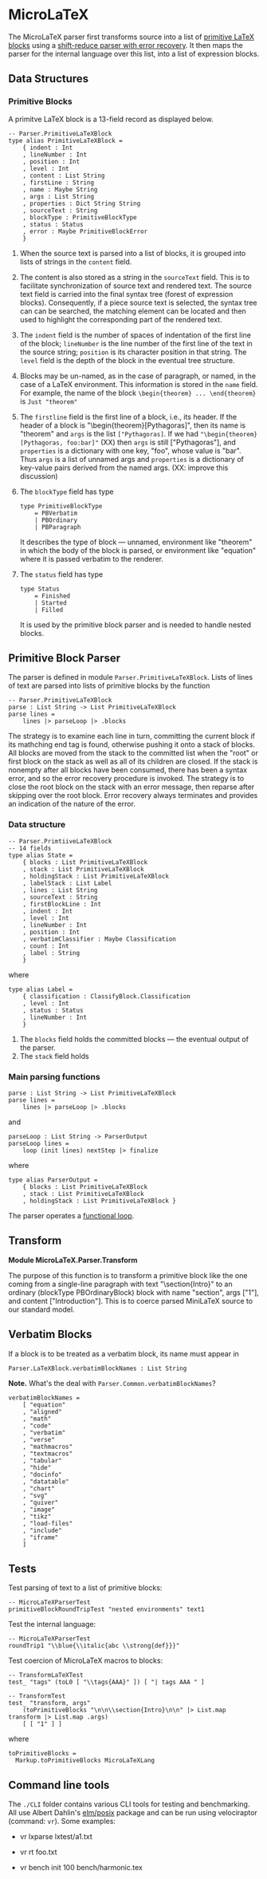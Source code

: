 # MicroLaTeX

The MicroLaTeX parser first transforms source
into a list of 
[primitive LaTeX blocks](#primite-blocks) using
a [shift-reduce parser with error recovery](#primitive-block-parser).
It then maps the parser for the internal
language over this list, into a list of expression blocks.


## Data Structures 

### Primitive Blocks

A primitve LaTeX block is a 13-field record as displayed
below.  


```
-- Parser.PrimitiveLaTeXBlock
type alias PrimitiveLaTeXBlock =
    { indent : Int
    , lineNumber : Int
    , position : Int
    , level : Int
    , content : List String
    , firstLine : String
    , name : Maybe String
    , args : List String
    , properties : Dict String String
    , sourceText : String
    , blockType : PrimitiveBlockType
    , status : Status
    , error : Maybe PrimitiveBlockError
    }

```


1. When the source text is parsed into a list of 
blocks, it is grouped into lists of strings in the 
`content` field. 


2. The content is also stored as a string
in the `sourceText` field.  This is to facilitate 
synchronization of source text and rendered text.
The source text field is carried into the final
syntax tree (forest of expression blocks).  Consequently,
if a piece source text is selected, the syntax tree
can can be searched, the matching element can be
located and then used to highlight the corresponding
part of the rendered text.

3. The `indent` field is the number of spaces of indentation
of the first line of the block; `lineNumber` is the
line number of the first line of the text in the source
string; `position` is its character position in that 
string.  The `level` field is the depth of the block
in the eventual tree structure.

4. Blocks may be un-named, as in the case of paragraph,
or named, in the case of a LaTeX environment.  This
information is stored in the `name` field.  For example,
the name of the block `\begin{theorem} ... \end{theorem}`
is `Just "theorem"`

5. The `firstline` field is the first line of a block,
i.e., its header. If the header of a 
block is "\begin{theorem}[Pythagoras]", then
its name is "theorem" and `args` is the list `["Pythagoras]`.
If we had `"\begin{theorem}[Pythagoras, foo:bar]"` (XX)
then `args` is still ["Pythagoras"], and `properties` is
a dictionary with one key, "foo", whose value is "bar". 
Thus `args` is a list of unnamed args and `properties`
is a dictionary of key-value pairs derived from the named
args. (XX: improve this discussion)

6. The `blockType` field has type
    
    ```
    type PrimitiveBlockType
        = PBVerbatim
        | PBOrdinary
        | PBParagraph
    ```
   
    It describes the type of block — unnamed, environment
    like "theorem" in which the body of the block is parsed,
    or environment like "equation" where it is passed 
    verbatim to the renderer.

7. The `status` field has type 

    ```
    type Status
        = Finished
        | Started
        | Filled
    ```
   
    It is used by the primitive block parser and 
    is needed to handle nested blocks.






## Primitive Block Parser

The parser is defined in 
module `Parser.PrimitiveLaTeXBlock`.
Lists of lines of text are parsed into lists
of primitive blocks by the function

```
-- Parser.PrimitiveLaTeXBlock
parse : List String -> List PrimitiveLaTeXBlock
parse lines =
    lines |> parseLoop |> .blocks
```

The strategy is to examine each line in turn,
committing the current block if its mathching end 
tag is found, otherwise pushing it onto a stack of blocks.
All blocks are moved from the stack to the committed list
when the "root" or first block on the stack 
as well as all of its children are closed. If the stack is nonempty after all
blocks have been consumed, there has been a syntax error, and
so the error recovery procedure is invoked. The strategy is to close 
the root block on the stack with an
error message, then reparse after skipping over the root block.
Error recovery always
terminates and provides an indication of the nature of the error.

### Data structure

```text
-- Parser.PrimtiiveLaTeXBlock
-- 14 fields
type alias State =
    { blocks : List PrimitiveLaTeXBlock
    , stack : List PrimitiveLaTeXBlock
    , holdingStack : List PrimitiveLaTeXBlock
    , labelStack : List Label
    , lines : List String
    , sourceText : String
    , firstBlockLine : Int
    , indent : Int
    , level : Int
    , lineNumber : Int
    , position : Int
    , verbatimClassifier : Maybe Classification
    , count : Int
    , label : String
    }
```

where

```text
type alias Label =
    { classification : ClassifyBlock.Classification
    , level : Int
    , status : Status
    , lineNumber : Int
    }
```

1. The `blocks` field holds the committed blocks — the eventual output
of the parser.
2. The `stack` field holds

### Main parsing functions


```text
parse : List String -> List PrimitiveLaTeXBlock
parse lines =
    lines |> parseLoop |> .blocks
```

and

```text
parseLoop : List String -> ParserOutput
parseLoop lines =
    loop (init lines) nextStep |> finalize
```

where

```text
type alias ParserOutput =
    { blocks : List PrimitiveLaTeXBlock
    , stack : List PrimitiveLaTeXBlock
    , holdingStack : List PrimitiveLaTeXBlock }
```

The parser operates a 
[functional loop](/docs-scripta-compiler/common-code#functional-loops/).



## Transform


**Module MicroLaTeX.Parser.Transform**

The purpose of this function is to transform a primitive block
like the one coming from a single-line paragraph with text
"\section{Intro}" to an ordinary (blockType PBOrdinaryBlock)
block with name "section", args ["1"], and content ["Introduction"].
This is to coerce parsed MiniLaTeX source to our standard model.

## Verbatim Blocks

If a block is to be treated as a verbatim block,
its name must appear in 

```text
Parser.LaTeXBlock.verbatimBlockNames : List String
```



**Note.** What's the deal with `Parser.Common.verbatimBlockNames`?


```text
verbatimBlockNames =
    [ "equation"
    , "aligned"
    , "math"
    , "code"
    , "verbatim"
    , "verse"
    , "mathmacros"
    , "textmacros"
    , "tabular"
    , "hide"
    , "docinfo"
    , "datatable"
    , "chart"
    , "svg"
    , "quiver"
    , "image"
    , "tikz"
    , "load-files"
    , "include"
    , "iframe"
    ]

```

## Tests

Test parsing of text to a list of primitive blocks:

```text
-- MicroLaTeXParserTest
primitiveBlockRoundTripTest "nested environments" text1
```

Test the internal language:

```
-- MicroLaTeXParserTest
roundTrip1 "\\blue{\\italic{abc \\strong{def}}}"
```

Test coercion of MicroLaTeX macros to blocks:

```text
-- TransformLaTeXTest
test_ "tags" (toL0 [ "\\tags{AAA}" ]) [ "| tags AAA " ]
```

```text
-- TransformTest
test_ "transform, args"
    (toPrimitiveBlocks "\n\n\\section{Intro}\n\n" |> List.map transform |> List.map .args)
    [ [ "1" ] ]
```

where

```text
toPrimitiveBlocks = 
  Markup.toPrimitiveBlocks MicroLaTeXLang

```
## Command line tools


The `./CLI` folder contains various CLI tools for testing
and benchmarking.  All use Albert Dahlin's
[elm/posix](https://package.elm-lang.org/packages/albertdahlin/elm-posix/latest/)
package and can be run using velociraptor (command: `vr`).
Some examples:

- vr lxparse lxtest/a1.txt

- vr rt foo.txt

- vr bench init 100 bench/harmonic.tex


